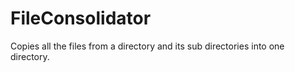 # FileConsolidator
Copies all the files from a directory and its sub directories into one directory.
